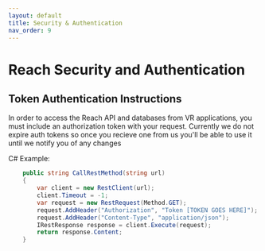 ```yaml
---
layout: default
title: Security & Authentication
nav_order: 9
---
```


# Reach Security and Authentication

## Token Authentication Instructions

In order to access the Reach API and databases from VR applications, you must include an authorization token with your request. Currently we do not expire auth tokens so 
once you recieve one from us you'll be able to use it until we notify you of any changes 

C# Example:
```C#
    public string CallRestMethod(string url)
    {
        var client = new RestClient(url);
        client.Timeout = -1;
        var request = new RestRequest(Method.GET);
        request.AddHeader("Authorization", "Token [TOKEN GOES HERE]");
        request.AddHeader("Content-Type", "application/json");
        IRestResponse response = client.Execute(request);
        return response.Content;
    }
```
